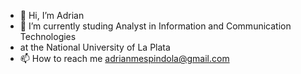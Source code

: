 - 👋 Hi, I’m Adrian
- 🌱 I’m currently studing Analyst in Information and Communication Technologies
- at the National University of La Plata
- 📫 How to reach me adrianmespindola@gmail.com

<!---
AdrianMEsp/AdrianMEsp is a ✨ special ✨ repository because its `README.md` (this file) appears on your GitHub profile.
You can click the Preview link to take a look at your changes.
--->
